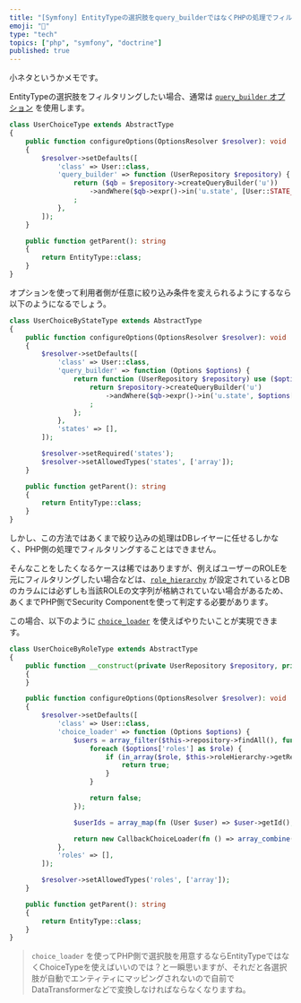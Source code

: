 ```yaml
---
title: "[Symfony] EntityTypeの選択肢をquery_builderではなくPHPの処理でフィルタリングする"
emoji: "🐘"
type: "tech"
topics: ["php", "symfony", "doctrine"]
published: true
---
```


小ネタというかメモです。

EntityTypeの選択肢をフィルタリングしたい場合、通常は [`query_builder` オプション](https://symfony.com/doc/current/reference/forms/types/entity.html#query-builder) を使用します。

```php
class UserChoiceType extends AbstractType
{
    public function configureOptions(OptionsResolver $resolver): void
    {
        $resolver->setDefaults([
            'class' => User::class,
            'query_builder' => function (UserRepository $repository) {
                return ($qb = $repository->createQueryBuilder('u'))
                    ->andWhere($qb->expr()->in('u.state', [User::STATE_X, User::STATE_Y, User::STATE_Z]))
                ;
            },
        ]);
    }

    public function getParent(): string
    {
        return EntityType::class;
    }
}
```

オプションを使って利用者側が任意に絞り込み条件を変えられるようにするなら以下のようになるでしょう。

```php
class UserChoiceByStateType extends AbstractType
{
    public function configureOptions(OptionsResolver $resolver): void
    {
        $resolver->setDefaults([
            'class' => User::class,
            'query_builder' => function (Options $options) {
                return function (UserRepository $repository) use ($options) {
                    return $repository->createQueryBuilder('u')
                        ->andWhere($qb->expr()->in('u.state', $options['states']))
                    ;
                };
            },
            'states' => [],
        ]);

        $resolver->setRequired('states');
        $resolver->setAllowedTypes('states', ['array']);
    }

    public function getParent(): string
    {
        return EntityType::class;
    }
}
```

しかし、この方法ではあくまで絞り込みの処理はDBレイヤーに任せるしかなく、PHP側の処理でフィルタリングすることはできません。

そんなことをしたくなるケースは稀ではありますが、例えばユーザーのROLEを元にフィルタリングしたい場合などは、[`role_hierarchy`](https://symfony.com/doc/current/security.html#hierarchical-roles) が設定されているとDBのカラムには必ずしも当該ROLEの文字列が格納されていない場合があるため、あくまでPHP側でSecurity Componentを使って判定する必要があります。

この場合、以下のように  [`choice_loader`](https://symfony.com/doc/current/reference/forms/types/choice.html#choice-loader) を使えばやりたいことが実現できます。

```php
class UserChoiceByRoleType extends AbstractType
{
    public function __construct(private UserRepository $repository, private RoleHierarchyInterface $roleHierarchy)
    {
    }

    public function configureOptions(OptionsResolver $resolver): void
    {
        $resolver->setDefaults([
            'class' => User::class,
            'choice_loader' => function (Options $options) {
                $users = array_filter($this->repository->findAll(), function (User $user) use ($options) {
                    foreach ($options['roles'] as $role) {
                        if (in_array($role, $this->roleHierarchy->getReachableRoleNames($user->getRoles()), true)) {
                            return true;
                        }
                    }

                    return false;
                });

                $userIds = array_map(fn (User $user) => $user->getId(), $users);

                return new CallbackChoiceLoader(fn () => array_combine($userIds, $users));
            },
            'roles' => [],
        ]);

        $resolver->setAllowedTypes('roles', ['array']);
    }

    public function getParent(): string
    {
        return EntityType::class;
    }
}
```

> `choice_loader` を使ってPHP側で選択肢を用意するならEntityTypeではなくChoiceTypeを使えばいいのでは？と一瞬思いますが、それだと各選択肢が自動でエンティティにマッピングされないので自前でDataTransformerなどで変換しなければならなくなりますね。
